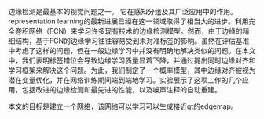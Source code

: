 边缘检测是最基本的视觉问题之一。 它在感知分组及其广泛应用中的作用。representation learning的最新进展已经在这一领域取得了相当大的进步。利用完全卷积网络（FCN）来学习许多现有技术的边缘检测模型。然而，由于边缘的精细结构，基于FCN的边缘学习往往容易受到未对准标签的影响。虽然在评估基准中考虑了这样的问题，但在一般边缘学习中并没有明确地解决类似的问题。在本文中，我们表明标签错位会导致边缘学习质量显着下降，并通过提出同时边缘对齐和学习框架来解决这个问题。为此，我们制定了一个概率模型，其中边缘对齐被视为潜在变量优化，并在网络训练期间端到端地学习。实验展示了这项工作的几个应用，包括改进的边缘检测和最先进的性能，以及噪声注释的自动重建。

本文的目标是建立一个网络，该网络可以学习可以生成接近gt的edgemap。